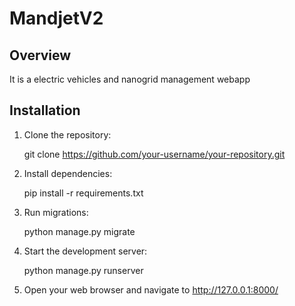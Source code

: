 # MandjetV2

## Overview

It is a electric vehicles and nanogrid management webapp

## Installation

1. Clone the repository:

    git clone https://github.com/your-username/your-repository.git

2. Install dependencies:

    pip install -r requirements.txt

3. Run migrations:

  
    python manage.py migrate


4. Start the development server:

    python manage.py runserver
   
6. Open your web browser and navigate to http://127.0.0.1:8000/


